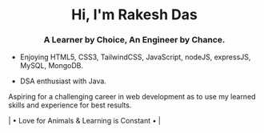 <h1 align="center">Hi, I'm Rakesh Das</h1>
<h3 align="center">A Learner by Choice, An Engineer by Chance.</h3>


- Enjoying HTML5, CSS3, TailwindCSS, JavaScript, nodeJS, expressJS, MySQL, MongoDB.

- DSA enthusiast with Java. 

Aspiring for a challenging career in web development as to use my learned skills and experience for best results.

| • Love for Animals & Learning is Constant • |
